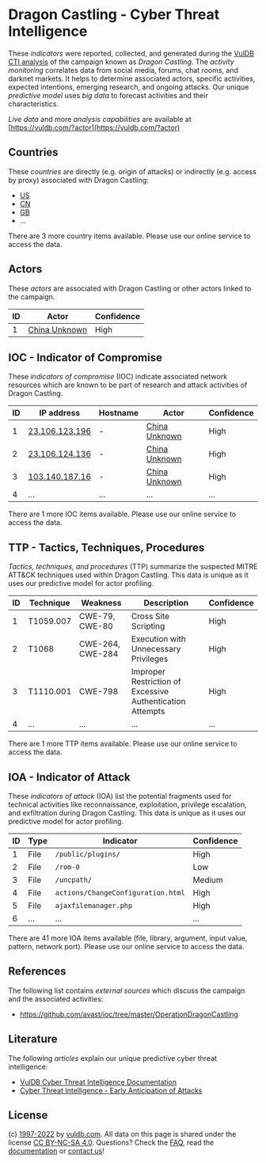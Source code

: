 # Dragon Castling - Cyber Threat Intelligence

These _indicators_ were reported, collected, and generated during the [VulDB CTI analysis](https://vuldb.com/?kb.cti) of the campaign known as _Dragon Castling_. The _activity monitoring_ correlates data from social media, forums, chat rooms, and darknet markets. It helps to determine associated actors, specific activities, expected intentions, emerging research, and ongoing attacks. Our unique _predictive model_ uses _big data_ to forecast activities and their characteristics.

_Live data_ and more _analysis capabilities_ are available at [https://vuldb.com/?actor](https://vuldb.com/?actor)

## Countries

These _countries_ are directly (e.g. origin of attacks) or indirectly (e.g. access by proxy) associated with Dragon Castling:

* [US](https://vuldb.com/?country.us)
* [CN](https://vuldb.com/?country.cn)
* [GB](https://vuldb.com/?country.gb)
* ...

There are 3 more country items available. Please use our online service to access the data.

## Actors

These _actors_ are associated with Dragon Castling or other actors linked to the campaign.

ID | Actor | Confidence
-- | ----- | ----------
1 | [China Unknown](https://vuldb.com/?actor.china_unknown) | High

## IOC - Indicator of Compromise

These _indicators of compromise_ (IOC) indicate associated network resources which are known to be part of research and attack activities of Dragon Castling.

ID | IP address | Hostname | Actor | Confidence
-- | ---------- | -------- | ----- | ----------
1 | [23.106.123.196](https://vuldb.com/?ip.23.106.123.196) | - | [China Unknown](https://vuldb.com/?actor.china_unknown) | High
2 | [23.106.124.136](https://vuldb.com/?ip.23.106.124.136) | - | [China Unknown](https://vuldb.com/?actor.china_unknown) | High
3 | [103.140.187.16](https://vuldb.com/?ip.103.140.187.16) | - | [China Unknown](https://vuldb.com/?actor.china_unknown) | High
4 | ... | ... | ... | ...

There are 1 more IOC items available. Please use our online service to access the data.

## TTP - Tactics, Techniques, Procedures

_Tactics, techniques, and procedures_ (TTP) summarize the suspected MITRE ATT&CK techniques used within Dragon Castling. This data is unique as it uses our predictive model for actor profiling.

ID | Technique | Weakness | Description | Confidence
-- | --------- | -------- | ----------- | ----------
1 | T1059.007 | CWE-79, CWE-80 | Cross Site Scripting | High
2 | T1068 | CWE-264, CWE-284 | Execution with Unnecessary Privileges | High
3 | T1110.001 | CWE-798 | Improper Restriction of Excessive Authentication Attempts | High
4 | ... | ... | ... | ...

There are 1 more TTP items available. Please use our online service to access the data.

## IOA - Indicator of Attack

These _indicators of attack_ (IOA) list the potential fragments used for technical activities like reconnaissance, exploitation, privilege escalation, and exfiltration during Dragon Castling. This data is unique as it uses our predictive model for actor profiling.

ID | Type | Indicator | Confidence
-- | ---- | --------- | ----------
1 | File | `/public/plugins/` | High
2 | File | `/rom-0` | Low
3 | File | `/uncpath/` | Medium
4 | File | `actions/ChangeConfiguration.html` | High
5 | File | `ajaxfilemanager.php` | High
6 | ... | ... | ...

There are 41 more IOA items available (file, library, argument, input value, pattern, network port). Please use our online service to access the data.

## References

The following list contains _external sources_ which discuss the campaign and the associated activities:

* https://github.com/avast/ioc/tree/master/OperationDragonCastling

## Literature

The following _articles_ explain our unique predictive cyber threat intelligence:

* [VulDB Cyber Threat Intelligence Documentation](https://vuldb.com/?kb.cti)
* [Cyber Threat Intelligence - Early Anticipation of Attacks](https://www.scip.ch/en/?labs.20201022)

## License

(c) [1997-2022](https://vuldb.com/?kb.changelog) by [vuldb.com](https://vuldb.com/?kb.about). All data on this page is shared under the license [CC BY-NC-SA 4.0](https://creativecommons.org/licenses/by-nc-sa/4.0/). Questions? Check the [FAQ](https://vuldb.com/?kb.faq), read the [documentation](https://vuldb.com/?kb) or [contact us](https://vuldb.com/?contact)!
